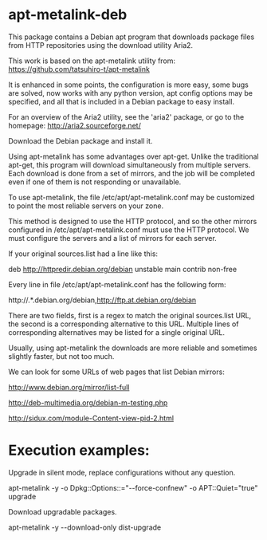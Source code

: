 # apt-metalink-deb

This package contains a Debian apt program that downloads package files 
from HTTP repositories using the download utility Aria2.

This work is based on the apt-metalink utility from:
https://github.com/tatsuhiro-t/apt-metalink

It is enhanced in some points, the configuration is more easy, some 
bugs are solved, now works with any python version, apt config options 
may be specified, and all that is included in a Debian package to easy 
install.

For an overview of the Aria2 utility, see the 'aria2' package, or
go to the homepage: http://aria2.sourceforge.net/

Download the Debian package and install it.

Using apt-metalink has some advantages over apt-get. Unlike the 
traditional apt-get, this program will download simultaneously from 
multiple servers. Each download is done from a set of mirrors, and the 
job will be completed even if one of them is not responding or 
unavailable.

To use apt-metalink, the file /etc/apt/apt-metalink.conf may 
be customized to point the most reliable servers on your zone.

This method is designed to use the HTTP protocol, and so the other 
mirrors configured in /etc/apt/apt-metalink.conf must use the HTTP 
protocol. We must configure the servers and a list of mirrors for each 
server.

If your original sources.list had a line like this:

deb http://httpredir.debian.org/debian unstable main contrib non-free

Every line in file /etc/apt/apt-metalink.conf has the following form:

http://.*.debian.org/debian,http://ftp.at.debian.org/debian

There are two fields, first is a regex to match the original 
sources.list URL, the second is a corresponding alternative to this 
URL. Multiple lines of corresponding alternatives may be listed for a 
single original URL.

Usually, using apt-metalink the downloads are more reliable and 
sometimes slightly faster, but not too much.

We can look for some URLs of web pages that list Debian mirrors: 

http://www.debian.org/mirror/list-full

http://deb-multimedia.org/debian-m-testing.php

http://sidux.com/module-Content-view-pid-2.html

# Execution examples:

Upgrade in silent mode, replace configurations without any question.

apt-metalink -y -o Dpkg::Options::="--force-confnew" -o APT::Quiet="true" upgrade

Download upgradable packages.

apt-metalink -y --download-only dist-upgrade
